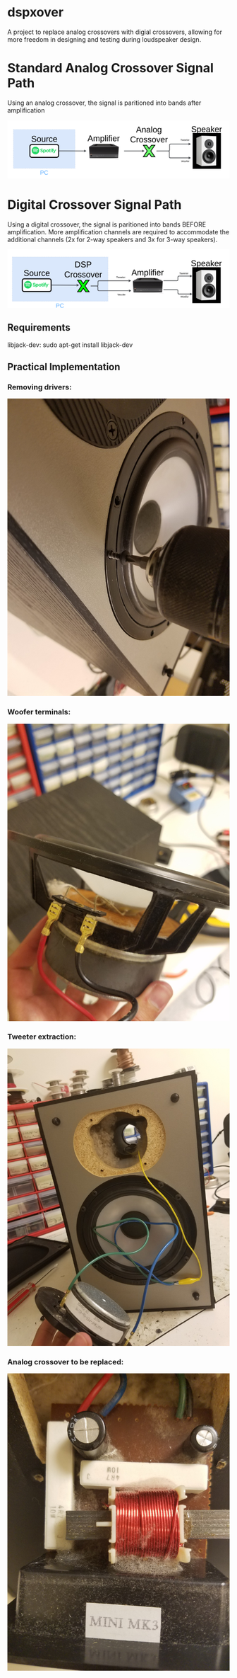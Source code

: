 # dspxover

A project to replace analog crossovers with digial crossovers, allowing for more freedom in designing and testing during loudspeaker design. 

# Standard Analog Crossover Signal Path

Using an analog crossover, the signal is paritioned into bands after amplification

![alt text](https://github.com/bfakhri/dspxover/blob/master/images/xover_analog.png "Analog Crossover Block Diagram")

# Digital Crossover Signal Path

Using a digital crossover, the signal is paritioned into bands BEFORE amplification. More amplification channels are required to accommodate the additional channels (2x for 2-way speakers and 3x for 3-way speakers). 

![alt text](https://github.com/bfakhri/dspxover/blob/master/images/xover_digital.png "Digital Crossover Block Diagram")

## Requirements
libjack-dev: sudo apt-get install libjack-dev

## Practical Implementation 

### Removing drivers:
![alt text](https://github.com/bfakhri/dspxover/blob/master/images/20161206_210720.jpg "Analog Crossover Block Diagram")
### Woofer terminals:
![alt text](https://github.com/bfakhri/dspxover/blob/master/images/20161206_202133.jpg "Analog Crossover Block Diagram")
### Tweeter extraction:
![alt text](https://github.com/bfakhri/dspxover/blob/master/images/20161206_201337.jpg "Analog Crossover Block Diagram")
### Analog crossover to be replaced:
![alt text](https://github.com/bfakhri/dspxover/blob/master/images/20161206_194026.jpg "Analog Crossover Block Diagram")
